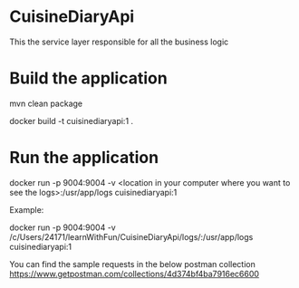 # CuisineDiaryApi
This the service layer responsible for all the business logic

# Build the application
mvn clean package

docker build -t cuisinediaryapi:1 .

# Run the application
docker run -p 9004:9004 -v \<location in your computer where you want to see the logs\>:/usr/app/logs cuisinediaryapi:1
  
Example:

docker run -p 9004:9004 -v /c/Users/24171/learnWithFun/CuisineDiaryApi/logs/:/usr/app/logs cuisinediaryapi:1

You can find the sample requests in the below postman collection
https://www.getpostman.com/collections/4d374bf4ba7916ec6600
